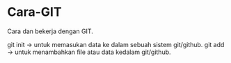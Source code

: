 # Cara-GIT

Cara dan bekerja dengan GIT.

git init -> untuk memasukan data ke dalam sebuah sistem git/github.
git add -> untuk menambahkan file atau data kedalam git/github.
